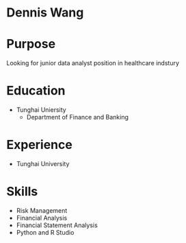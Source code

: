 # Dennis Wang

# Purpose

Looking for junior data analyst position in healthcare indstury

# Education

- Tunghai Uniersity
  - Department of Finance and Banking

# Experience

- Tunghai University

# Skills

- Risk Management
- Financial Analysis
- Financial Statement Analysis
- Python and R Studio
